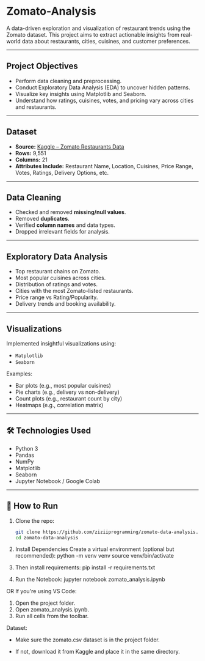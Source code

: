 # Zomato-Analysis
A data-driven exploration and visualization of restaurant trends using the Zomato dataset. This project aims to extract actionable insights from real-world data about restaurants, cities, cuisines, and customer preferences.

---

## Project Objectives

- Perform data cleaning and preprocessing.
- Conduct Exploratory Data Analysis (EDA) to uncover hidden patterns.
- Visualize key insights using Matplotlib and Seaborn.
- Understand how ratings, cuisines, votes, and pricing vary across cities and restaurants.

---

## Dataset

- **Source:** [Kaggle – Zomato Restaurants Data](https://www.kaggle.com/datasets/shrutimehta/zomato-restaurants-data)
- **Rows:** 9,551  
- **Columns:** 21  
- **Attributes Include:** Restaurant Name, Location, Cuisines, Price Range, Votes, Ratings, Delivery Options, etc.

---

## Data Cleaning

- Checked and removed **missing/null values**.
- Removed **duplicates**.
- Verified **column names** and data types.
- Dropped irrelevant fields for analysis.

---

## Exploratory Data Analysis

- Top restaurant chains on Zomato.
- Most popular cuisines across cities.
- Distribution of ratings and votes.
- Cities with the most Zomato-listed restaurants.
- Price range vs Rating/Popularity.
- Delivery trends and booking availability.

---

## Visualizations

Implemented insightful visualizations using:

- `Matplotlib`
- `Seaborn`

Examples:
- Bar plots (e.g., most popular cuisines)
- Pie charts (e.g., delivery vs non-delivery)
- Count plots (e.g., restaurant count by city)
- Heatmaps (e.g., correlation matrix)

---

## 🛠️ Technologies Used

- Python 3
- Pandas
- NumPy
- Matplotlib
- Seaborn
- Jupyter Notebook / Google Colab

---

## 📌 How to Run

1. Clone the repo:
   ```bash
   git clone https://github.com/ziziiprogramming/zomato-data-analysis.git
   cd zomato-data-analysis

2. Install Dependencies
Create a virtual environment (optional but recommended):
python -m venv venv
source venv/bin/activate

3. Then install requirements:
pip install -r requirements.txt

3. Run the Notebook:
jupyter notebook zomato_analysis.ipynb

OR 
If you're using VS Code:

1. Open the project folder.
2. Open zomato_analysis.ipynb.
3. Run all cells from the toolbar.

Dataset:
- Make sure the zomato.csv dataset is in the project folder.

- If not, download it from Kaggle and place it in the same directory.
